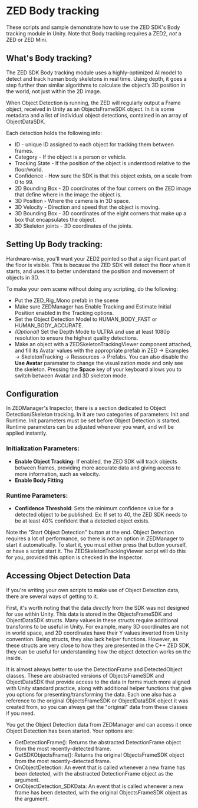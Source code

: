 # ZED Body tracking

These scripts and sample demonstrate how to use the ZED SDK's Body tracking module in Unity. Note that Body tracking requires a ZED2, *not* a ZED or ZED Mini.

## What's Body tracking?

The ZED SDK Body tracking module uses a highly-optimized AI model to detect and track human body skeletons in real time. Using depth, it goes a step further than similar algorithms to calculate the object’s 3D position in the world, not just within the 2D image.

When Object Detection is running, the ZED will regularly output a Frame object, received in Unity as an ObjectsFrameSDK object. In it is some metadata and a list of individual object detections, contained
in an array of ObjectDataSDK.

Each detection holds the following info:

- ID - unique ID assigned to each object for tracking them between frames.
- Category - If the object is a person or vehicle.
- Tracking State - If the position of the object is understood relative to the floor/world.
- Confidence - How sure the SDK is that this object exists, on a scale from 0 to 99.
- 2D Bounding Box - 2D coordinates of the four corners on the ZED image that define where in the image the object is.
- 3D Position - Where the camera is in 3D space.
- 3D Velocity - Direction and speed that the object is moving.
- 3D Bounding Box - 3D coordinates of the eight corners that make up a box that encapsulates the object.
- 3D Skeleton joints - 3D coordinates of the joints.

## Setting Up Body tracking:

Hardware-wise, you'll want your ZED2 pointed so that a significant part of the floor is visible. This is because the ZED SDK will detect the floor when it starts, and uses it to better understand the position and movement of objects in 3D.

To make your own scene without doing any scripting, do the following:

- Put the ZED_Rig_Mono prefab in the scene
- Make sure ZEDManager has Enable Tracking and Estimate Initial Position enabled in the Tracking options.
- Set the Object Detection Model to HUMAN_BODY_FAST or HUMAN_BODY_ACCURATE.
- *(Optional)* Set the Depth Mode to ULTRA and use at least 1080p resolution to ensure the highest quality detections.
- Make an object with a ZEDSkeletonTrackingViewer component attached, and fill its Avatar values with the appropriate prefab in ZED -> Examples -> SkeletonTracking -> Ressources -> Prefabs. You can also disable the **Use Avatar** paramater
to change the visualization mode and only see the skeleton. Pressing the **Space** key of your keyboard allows you to switch between Avatar and 3D skeleton mode.

## Configuration

In ZEDManager's Inspector, there is a section dedicated to Object Detection/Skeleton tracking. In it are two categories of parameters: Init and Runtime. Init parameters must be set before Object Detection is started. Runtime parameters can be adjusted whenever you want, and will be applied instantly.

### Initialization Parameters:

- **Enable Object Tracking:** If enabled, the ZED SDK will track objects between frames, providing more accurate data and giving access to more information, such as velocity.
- **Enable Body Fitting**

### Runtime Parameters:

- **Confidence Threshold**: Sets the minimum confidence value for a detected object to be published. Ex: If set to 40, the ZED SDK needs to be at least 40% confident that a detected object exists.

Note the "Start Object Detection" button at the end. Object Detection requires a lot of performance, so there is not an option in ZEDManager to start it automatically. To start it, you must either press that button yourself, or have a script start it. The ZEDSkeletonTrackingViewer script will do this for you, provided this option is checked in the Inspector.

## Accessing Object Detection Data

If you're writing your own scripts to make use of Object Detection data, there are several ways of getting to it.

First, it's worth noting that the data *directly* from the SDK was not designed for use within Unity. This data is stored in the ObjectsFrameSDK and ObjectDataSDK structs. Many values in these structs require additional transforms to be useful in Unity. For example, many 3D coordinates are not in world space, and 2D coordinates have their Y values inverted from Unity convention. Being structs, they also lack helper functions. However, as these structs are very close to how they are presented in the C++ ZED SDK, they can be useful for understanding how the object detection works on the inside.

It is almost always better to use the DetectionFrame and DetectedObject classes. These are abstracted versions of ObjectsFrameSDK and ObjectDataSDK that provide access to the data in forms much more aligned with Unity standard practice, along with additional helper functions that give you options for presenting/transforming the data. Each one also has a reference to the original ObjectsFrameSDK or ObjectDataSDK object it was created from, so you can always get the "original" data from these classes if you need.

You get the Object Detection data from ZEDManager and can access it once Object Detection has been started. Your options are:

- GetDetectionFrame(): Returns the abstracted DetectionFrame object from the most recently-detected frame.
- GetSDKObjectsFrame(): Returns the original ObjectsFrameSDK object from the most recently-detected frame.
- OnObjectDetection: An event that is called whenever a new frame has been detected, with the abstracted DetectionFrame object as the argument.
- OnObjectDetection_SDKData: An event that is called whenever a new frame has been detected, with the original ObjectsFrameSDK object as the argument.
